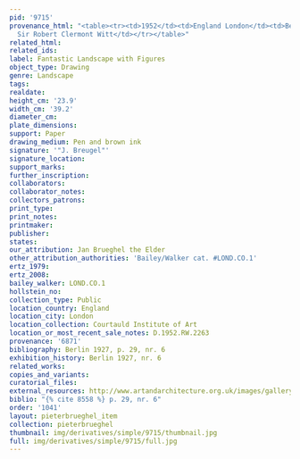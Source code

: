 ```yaml
---
pid: '9715'
provenance_html: "<table><tr><td>1952</td><td>England London</td><td>Bequeathed by
  Sir Robert Clermont Witt</td></tr></table>"
related_html: 
related_ids: 
label: Fantastic Landscape with Figures
object_type: Drawing
genre: Landscape
tags: 
realdate: 
height_cm: '23.9'
width_cm: '39.2'
diameter_cm: 
plate_dimensions: 
support: Paper
drawing_medium: Pen and brown ink
signature: '"J. Breugel"'
signature_location: 
support_marks: 
further_inscription: 
collaborators: 
collaborator_notes: 
collectors_patrons: 
print_type: 
print_notes: 
printmaker: 
publisher: 
states: 
our_attribution: Jan Brueghel the Elder
other_attribution_authorities: 'Bailey/Walker cat. #LOND.CO.1'
ertz_1979: 
ertz_2008: 
bailey_walker: LOND.CO.1
hollstein_no: 
collection_type: Public
location_country: England
location_city: London
location_collection: Courtauld Institute of Art
location_or_most_recent_sale_notes: D.1952.RW.2263
provenance: '6871'
bibliography: Berlin 1927, p. 29, nr. 6
exhibition_history: Berlin 1927, nr. 6
related_works: 
copies_and_variants: 
curatorial_files: 
external_resources: http://www.artandarchitecture.org.uk/images/gallery/504d5af2.html
biblio: "{% cite 8558 %} p. 29, nr. 6"
order: '1041'
layout: pieterbrueghel_item
collection: pieterbrueghel
thumbnail: img/derivatives/simple/9715/thumbnail.jpg
full: img/derivatives/simple/9715/full.jpg
---
```

